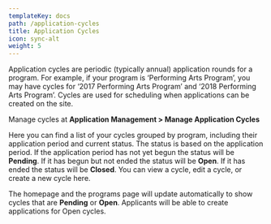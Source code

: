 ```yaml
---
templateKey: docs
path: /application-cycles
title: Application Cycles
icon: sync-alt
weight: 5
---
```

Application cycles are periodic (typically annual) application rounds for a program. For example, if your program is ‘Performing Arts Program’, you may have cycles for ‘2017 Performing Arts Program’ and ‘2018 Performing Arts Program’. Cycles are used for scheduling when applications can be created on the site.

Manage cycles at **Application Management > Manage Application Cycles**

Here you can find a list of your cycles grouped by program, including their application period and current status. The status is based on the application period. If the application period has not yet begun the status will be **Pending**. If it has begun but not ended the status will be **Open**. If it has ended the status will be **Closed**. You can view a cycle, edit a cycle, or create a new cycle here.

The homepage and the programs page will update automatically to show cycles that are **Pending** or **Open**. Applicants will be able to create applications for Open cycles.
